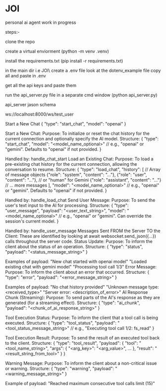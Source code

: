 # JOI
personal ai agent work in progress 


steps:-

clone the repo 

create a virtual enviorment (python -m venv .venv)

install the requirements.txt (pip install -r requirements.txt)

in the main dir i.e JOI\ create a .env file look at the dotenv_example file copy all and paste in .env

get all the api keys and paste them 

run the api_server.py file in a separate cmd window (python api_server.py)

api_server jason schema

ws://localhost:8000/ws/test_user

Start a New Chat
{
  "type": "start_chat",
  "model": "openai"
}

Start a New Chat:
Purpose: To initialize or reset the chat history for the current connection and optionally specify the AI model.
Structure:
{
  "type": "start_chat",
  "model": "<model_name_optional>" // e.g., "openai" or "gemini". Defaults to "openai" if not provided.
}

Handled by: handle_chat_start
Load an Existing Chat:
Purpose: To load a pre-existing chat history for the current connection, allowing the conversation to resume.
Structure:
{
  "type": "load_chat",
  "history": [ // Array of message objects
    {"role": "system", "content": "..."},
    {"role": "user", "content": "..."}, // or "human" for Gemini
    {"role": "assistant", "content": "..."}
    // ... more messages
  ],
  "model": "<model_name_optional>" // e.g., "openai" or "gemini". Defaults to "openai" if not provided.
}

Handled by: handle_load_chat
Send User Message:
Purpose: To send the user's text input to the AI for processing.
Structure:
{
  "type": "user_message",
  "payload": "<user_text_string>",
  "model": "<model_name_optional>" // e.g., "openai" or "gemini". Can override the session's current model.
}

Handled by: handle_user_message
Messages Sent FROM the Server TO the Client:
These are identified by looking at await websocket.send_json({...}) calls throughout the server code.
Status Update:
Purpose: To inform the client about the status of an operation.
Structure:
{
  "type": "status",
  "payload": "<status_message_string>"
}

Examples of payload:
"New chat started with openai model"
"Loaded existing chat with gemini model"
"Processing tool call 1/3"
Error Message:
Purpose: To inform the client about an error that occurred.
Structure:
{
  "type": "error",
  "payload": "<error_message_string>"
}

Examples of payload:
"No chat history provided"
"Unknown message type: <received_type>"
"Server error: <description_of_error>"
AI Response Chunk (Streaming):
Purpose: To send parts of the AI's response as they are generated (for a streaming effect).
Structure:
{
  "type": "ai_chunk",
  "payload": "<chunk_of_ai_response_string>"
}

Tool Execution Status:
Purpose: To inform the client that a tool call is being executed.
Structure:
{
  "type": "tool_status",
  "payload": "<tool_status_message_string>" // e.g., "Executing tool call 1/2: fs_read"
}

Tool Execution Result:
Purpose: To send the result of an executed tool back to the client.
Structure:
{
  "type": "tool_result",
  "payload": {
    "tool": "<tool_name_string>",
    "args": { "<arg_key>": "<arg_value>", ... },
    "result": "<result_string_from_tool>"
  }
}

Warning Message:
Purpose: To inform the client about a non-critical issue or warning.
Structure:
{
  "type": "warning",
  "payload": "<warning_message_string>"
}

Example of payload:
"Reached maximum consecutive tool calls limit (15)"




